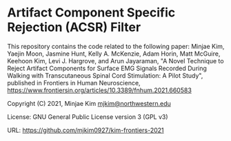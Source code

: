 # Artifact Component Specific Rejection (ACSR) Filter

This repository contains the code related to the following paper: Minjae Kim, Yaejin Moon, Jasmine Hunt, Kelly A. McKenzie, Adam Horin, Matt McGuire, Keehoon Kim, Levi J. Hargrove, and Arun Jayaraman, "A Novel Technique to Reject Artifact Components for Surface EMG Signals Recorded During Walking with Transcutaneous Spinal Cord Stimulation: A Pilot Study", published in Frontiers in Human Neuroscience, https://www.frontiersin.org/articles/10.3389/fnhum.2021.660583
         
Copyright (C) 2021, Minjae Kim <mjkim@northwestern.edu>

License: GNU General Public License version 3 (GPL v3)

URL: https://github.com/mjkim0927/kim-frontiers-2021
